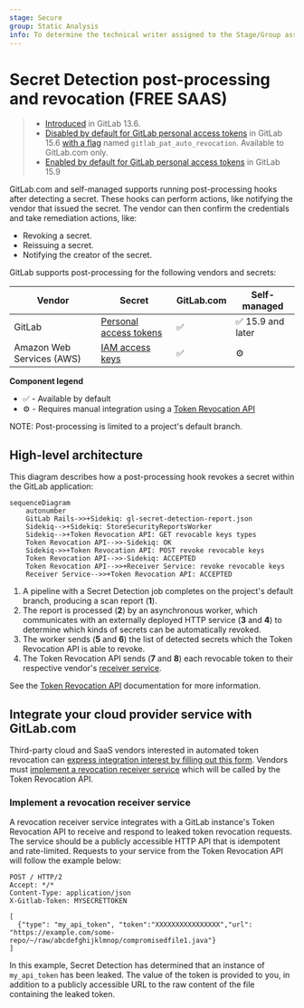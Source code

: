 ```yaml
---
stage: Secure
group: Static Analysis
info: To determine the technical writer assigned to the Stage/Group associated with this page, see https://about.gitlab.com/handbook/product/ux/technical-writing/#assignments
---
```


# Secret Detection post-processing and revocation **(FREE SAAS)**

> - [Introduced](https://gitlab.com/groups/gitlab-org/-/epics/4639) in GitLab 13.6.
> - [Disabled by default for GitLab personal access tokens](https://gitlab.com/gitlab-org/gitlab/-/issues/371658) in GitLab 15.6 [with a flag](../../../administration/feature_flags.md) named `gitlab_pat_auto_revocation`. Available to GitLab.com only.
> - [Enabled by default for GitLab personal access tokens](https://gitlab.com/gitlab-org/gitlab/-/issues/371658) in GitLab 15.9

GitLab.com and self-managed supports running post-processing hooks after detecting a secret. These
hooks can perform actions, like notifying the vendor that issued the secret.
The vendor can then confirm the credentials and take remediation actions, like:

- Revoking a secret.
- Reissuing a secret.
- Notifying the creator of the secret.

GitLab supports post-processing for the following vendors and secrets:

| Vendor | Secret | GitLab.com | Self-managed |
| ----- | --- | --- | --- |
| GitLab | [Personal access tokens](../../profile/personal_access_tokens.md) | ✅ | ✅ 15.9 and later |
| Amazon Web Services (AWS) | [IAM access keys](https://docs.aws.amazon.com/IAM/latest/UserGuide/id_credentials_access-keys.html) | ✅ | ⚙ |

**Component legend**

- ✅ - Available by default
- ⚙ - Requires manual integration using a [Token Revocation API](../../../development/sec/token_revocation_api.md)

NOTE:
Post-processing is limited to a project's default branch.

## High-level architecture

This diagram describes how a post-processing hook revokes a secret within the GitLab application:

```mermaid
sequenceDiagram
    autonumber
    GitLab Rails->>+Sidekiq: gl-secret-detection-report.json
    Sidekiq-->+Sidekiq: StoreSecurityReportsWorker
    Sidekiq-->+Token Revocation API: GET revocable keys types
    Token Revocation API-->>-Sidekiq: OK
    Sidekiq->>+Token Revocation API: POST revoke revocable keys
    Token Revocation API-->>-Sidekiq: ACCEPTED
    Token Revocation API-->>+Receiver Service: revoke revocable keys
    Receiver Service-->>+Token Revocation API: ACCEPTED
```

1. A pipeline with a Secret Detection job completes on the project's default branch, producing a scan
   report (**1**).
1. The report is processed (**2**) by an asynchronous worker, which communicates with an externally
   deployed HTTP service (**3** and **4**) to determine which kinds of secrets can be automatically
   revoked.
1. The worker sends (**5** and **6**) the list of detected secrets which the Token Revocation API is able to
   revoke.
1. The Token Revocation API sends (**7** and **8**) each revocable token to their respective vendor's [receiver service](#integrate-your-cloud-provider-service-with-gitlabcom).

See the [Token Revocation API](../../../development/sec/token_revocation_api.md) documentation for more
information.

## Integrate your cloud provider service with GitLab.com

Third-party cloud and SaaS vendors interested in automated token revocation can
[express integration interest by filling out this form](https://forms.gle/wWpvrtLRK21Q2WJL9).
Vendors must [implement a revocation receiver service](#implement-a-revocation-receiver-service)
which will be called by the Token Revocation API.

### Implement a revocation receiver service

A revocation receiver service integrates with a GitLab instance's Token Revocation API to receive and respond
to leaked token revocation requests. The service should be a publicly accessible HTTP API that is
idempotent and rate-limited. Requests to your service from the Token Revocation API will follow the example
below:

```plaintext
POST / HTTP/2
Accept: */*
Content-Type: application/json
X-Gitlab-Token: MYSECRETTOKEN

[
  {"type": "my_api_token", "token":"XXXXXXXXXXXXXXXX","url": "https://example.com/some-repo/~/raw/abcdefghijklmnop/compromisedfile1.java"}
]
```

In this example, Secret Detection has determined that an instance of `my_api_token` has been leaked. The
value of the token is provided to you, in addition to a publicly accessible URL to the raw content of the
file containing the leaked token.
